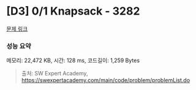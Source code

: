 # [D3] 0/1 Knapsack - 3282 

[문제 링크](https://swexpertacademy.com/main/code/problem/problemDetail.do?contestProbId=AWBJAVpqrzQDFAWr) 

### 성능 요약

메모리: 22,472 KB, 시간: 128 ms, 코드길이: 1,259 Bytes



> 출처: SW Expert Academy, https://swexpertacademy.com/main/code/problem/problemList.do
